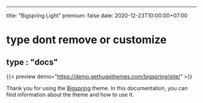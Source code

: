 

---
title: "Bigspring Light"
premium: false
date: 2020-12-23T10:00:00+07:00
# type dont remove or customize
type : "docs"
---

{{< preview demo="https://demo.gethugothemes.com/bigspring/site/" >}}

Thank you for using the [Bigspring](https://gethugothemes.com/products/bigspring/) theme. In this documentation, you can find information about the theme and how to use it.